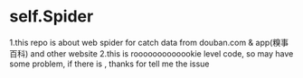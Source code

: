 self.Spider
===========
1.this repo is about web spider for catch data from douban.com & app(糗事百科) and other website
2.this is rooooooooooookie level code, so may have some problem, if there is , thanks for tell me the issue
